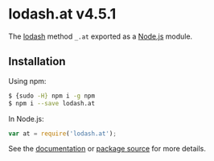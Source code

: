 # lodash.at v4.5.1

The [lodash](https://lodash.com/) method `_.at` exported as a [Node.js](https://nodejs.org/) module.

## Installation

Using npm:
```bash
$ {sudo -H} npm i -g npm
$ npm i --save lodash.at
```

In Node.js:
```js
var at = require('lodash.at');
```

See the [documentation](https://lodash.com/docs#at) or [package source](https://github.com/lodash/lodash/blob/4.5.1-npm-packages/lodash.at) for more details.
